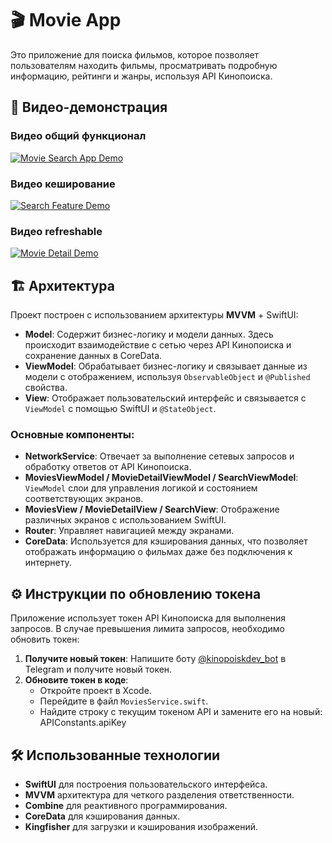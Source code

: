# 🎬 Movie App

Это приложение для поиска фильмов, которое позволяет пользователям находить фильмы, просматривать подробную информацию, рейтинги и жанры, используя API Кинопоиска.

## 🎥 Видео-демонстрация

### Видео общий функционал
[![Movie Search App Demo](https://img.youtube.com/vi/Xaq4JH0iHtY/0.jpg)](https://youtu.be/Xaq4JH0iHtY)

### Видео кеширование
[![Search Feature Demo](https://img.youtube.com/vi/iDCuW58B9MA/0.jpg)](https://youtu.be/iDCuW58B9MA)

### Видео refreshable
[![Movie Detail Demo](https://img.youtube.com/vi/VsZHG15TU1Q/0.jpg)](https://youtu.be/VsZHG15TU1Q)

## 🏗 Архитектура

Проект построен с использованием архитектуры **MVVM** + SwiftUI:

- **Model**: Содержит бизнес-логику и модели данных. Здесь происходит взаимодействие с сетью через API Кинопоиска и сохранение данных в CoreData.
- **ViewModel**: Обрабатывает бизнес-логику и связывает данные из модели с отображением, используя `ObservableObject` и `@Published` свойства.
- **View**: Отображает пользовательский интерфейс и связывается с `ViewModel` с помощью SwiftUI и `@StateObject`.

### Основные компоненты:
- **NetworkService**: Отвечает за выполнение сетевых запросов и обработку ответов от API Кинопоиска.
- **MoviesViewModel / MovieDetailViewModel / SearchViewModel**: `ViewModel` слои для управления логикой и состоянием соответствующих экранов.
- **MoviesView / MovieDetailView / SearchView**: Отображение различных экранов с использованием SwiftUI.
- **Router**: Управляет навигацией между экранами.
- **CoreData**: Используется для кэширования данных, что позволяет отображать информацию о фильмах даже без подключения к интернету.

## ⚙️ Инструкции по обновлению токена

Приложение использует токен API Кинопоиска для выполнения запросов. В случае превышения лимита запросов, необходимо обновить токен:

1. **Получите новый токен**: Напишите боту [@kinopoiskdev_bot](https://t.me/kinopoiskdev_bot) в Telegram и получите новый токен.
2. **Обновите токен в коде**:
   - Откройте проект в Xcode.
   - Перейдите в файл `MoviesService.swift`.
   - Найдите строку с текущим токеном API и замените его на новый:
      APIConstants.apiKey

## 🛠 Использованные технологии

- **SwiftUI** для построения пользовательского интерфейса.
- **MVVM** архитектура для четкого разделения ответственности.
- **Combine** для реактивного программирования.
- **CoreData** для кэширования данных.
- **Kingfisher** для загрузки и кэширования изображений.
   
